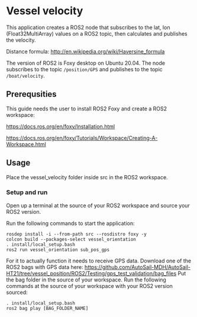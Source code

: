 # Vessel velocity
This application creates a ROS2 node that subscribes to the lat, lon (Float32MultiArray) values on a ROS2 topic, then calculates and publishes the velocity.

Distance formula: http://en.wikipedia.org/wiki/Haversine_formula

The version of ROS2 is Foxy desktop on Ubuntu 20.04. The node subscribes to the topic `/position/GPS` and publishes to the topic `/boat/velocity`.


## Prerequsities
This guide needs the user to install ROS2 Foxy and create a ROS2 workspace:

https://docs.ros.org/en/foxy/Installation.html

https://docs.ros.org/en/foxy/Tutorials/Workspace/Creating-A-Workspace.html

## Usage

Place the vessel_velocity folder inside src in the ROS2 workspace.

### Setup and run
Open up a terminal at the source of your ROS2 workspace and source your ROS2 version.

Run the following commands to start the application:
```
rosdep install -i --from-path src --rosdistro foxy -y
colcon build --packages-select vessel_orientation
. install/local_setup.bash
ros2 run vessel_orientation sub_pos_gps
```

For it to actually function it needs to receive GPS data.
Download one of the ROS2 bags with GPS data here: https://github.com/AutoSail-MDH/AutoSail-HT21/tree/vessel_position/ROS2/Testing/gps_test_validation/bag_files
Put the bag folder in the source of your workspace.
Run the following commands at the source of your workspace with your ROS2 version sourced:
```
. install/local_setup.bash
ros2 bag play [BAG_FOLDER_NAME]
```

